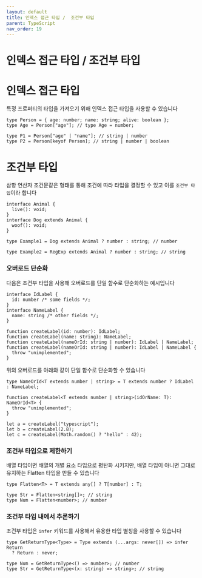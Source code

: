 ```yaml
---
layout: default
title: 인덱스 접근 타입 /  조건부 타입
parent: TypeScript
nav_order: 19
---
```


# 인덱스 접근 타입 /  조건부 타입

# 인덱스 접근 타입

특정 프로퍼티의 타입을 가져오기 위해 인덱스 접근 타입을 사용할 수 있습니다

```tsx
type Person = { age: number; name: string; alive: boolean };
type Age = Person["age"]; // type Age = number;

type P1 = Person["age" | "name"]; // string | number
type P2 = Person[keyof Person]; // string | number | boolean
```

# 조건부 타입

삼항 연산자 조건문같은 형태를 통해 조건에 따라 타입을 결정할 수 있고 이를 `조건부 타입`이라 합니다

```tsx
interface Animal {
  live(): void;
}
interface Dog extends Animal {
  woof(): void;
}
 
type Example1 = Dog extends Animal ? number : string; // number
 
type Example2 = RegExp extends Animal ? number : string; // string
```

### 오버로드 단순화

다음은 조건부 타입을 사용해 오버로드를 단일 함수로 단순화하는 예시입니다

```tsx
interface IdLabel {
  id: number /* some fields */;
}
interface NameLabel {
  name: string /* other fields */;
}
 
function createLabel(id: number): IdLabel;
function createLabel(name: string): NameLabel;
function createLabel(nameOrId: string | number): IdLabel | NameLabel;
function createLabel(nameOrId: string | number): IdLabel | NameLabel {
  throw "unimplemented";
}
```

위의 오버로드를 아래와 같이 단일 함수로 단순화할 수 있습니다

```tsx
type NameOrId<T extends number | string> = T extends number ? IdLabel : NameLabel;

function createLabel<T extends number | string>(idOrName: T): NameOrId<T> {
  throw "unimplemented";
}
 
let a = createLabel("typescript");
let b = createLabel(2.8);
let c = createLabel(Math.random() ? "hello" : 42);
```

### 조건부 타입으로 제한하기

배열 타입이면 배열의 개별 요소 타입으로 평탄화 시키지만, 배열 타입이 아니면 그대로 유지하는 Flatten 타입을 만들 수 있습니다

```tsx
type Flatten<T> = T extends any[] ? T[number] : T;

type Str = Flatten<string[]>; // string
type Num = Flatten<number>; // number
```

### 조건부 타입 내에서 추론하기

조건부 타입은 `infer` 키워드를 사용해서 유용한 타입 별칭을 사용할 수 있습니다

```tsx
type GetReturnType<Type> = Type extends (...args: never[]) => infer Return 
  ? Return : never;

type Num = GetReturnType<() => number>; // number
type Str = GetReturnType<(x: string) => string>; // string
```